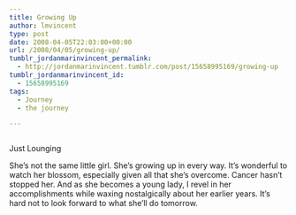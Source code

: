 ```yaml
---
title: Growing Up
author: lmvincent
type: post
date: 2008-04-05T22:03:00+00:00
url: /2008/04/05/growing-up/
tumblr_jordanmarinvincent_permalink:
  - http://jordanmarinvincent.tumblr.com/post/15658995169/growing-up
tumblr_jordanmarinvincent_id:
  - 15658995169
tags:
  - Journey
  - the journey

---
```

<a href="http://www.flickr.com/photos/larryvincent/2388266077/" title="photo sharing" target="_blank" rel="noopener"><img src="http://farm3.static.flickr.com/2079/2388266077_f42740b7c4_m.jpg" alt="" /></a>

Just Lounging

She&rsquo;s not the same little girl. She&rsquo;s growing up in every way. It&rsquo;s wonderful to watch her blossom, especially given all that she&rsquo;s overcome. Cancer hasn&rsquo;t stopped her. And as she becomes a young lady, I revel in her accomplishments while waxing nostalgically about her earlier years. It&rsquo;s hard not to look forward to what she&rsquo;ll do tomorrow.

<div class="blogger-post-footer">
  <img loading="lazy" width="1" height="1" src="https://blogger.googleusercontent.com/tracker/9039099668816362935-6602825127135984190?l=jordansjourney2.blogspot.com" alt="" />
</div>